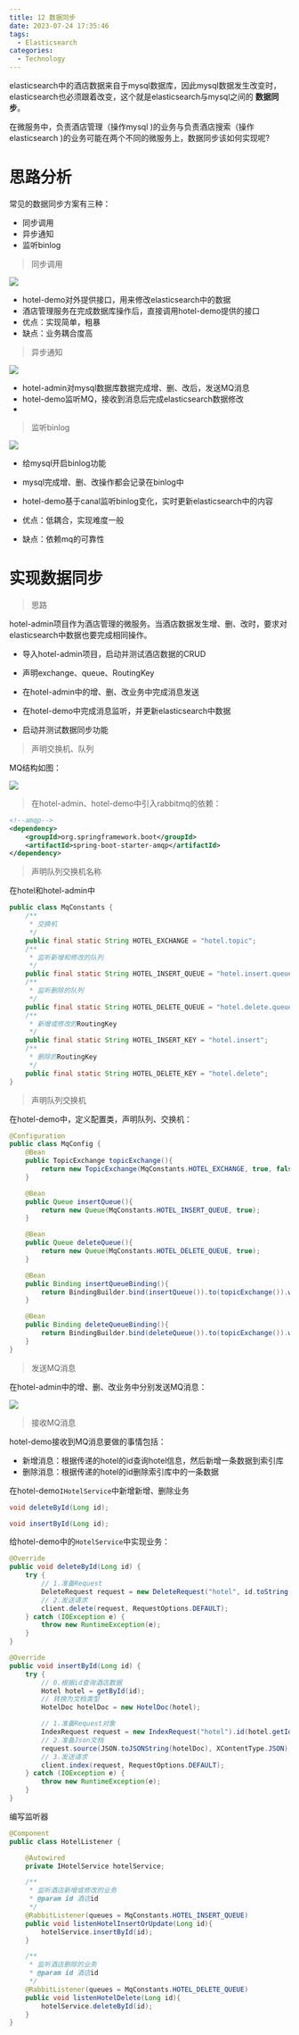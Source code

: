 ```yaml
---
title: 12 数据同步
date: 2023-07-24 17:35:46
tags: 
  - Elasticsearch
categories: 
  - Technology
---
```


elasticsearch中的酒店数据来自于mysql数据库，因此mysql数据发生改变时，elasticsearch也必须跟着改变，这个就是elasticsearch与mysql之间的 **数据同步**。

在微服务中，负责酒店管理（操作mysql )的业务与负责酒店搜索（操作elasticsearch )的业务可能在两个不同的微服务上，数据同步该如何实现呢?

# 思路分析

常见的数据同步方案有三种：

- 同步调用
- 异步通知
- 监听binlog

> 同步调用

![](https://cyan-images.oss-cn-shanghai.aliyuncs.com/images/04-es-20230706-82.png)

- hotel-demo对外提供接口，用来修改elasticsearch中的数据
- 酒店管理服务在完成数据库操作后，直接调用hotel-demo提供的接口
- 优点：实现简单，粗暴
- 缺点：业务耦合度高

> 异步通知

![](https://cyan-images.oss-cn-shanghai.aliyuncs.com/images/04-es-20230706-83.png)



- hotel-admin对mysql数据库数据完成增、删、改后，发送MQ消息
- hotel-demo监听MQ，接收到消息后完成elasticsearch数据修改
- 

> 监听binlog

![](https://cyan-images.oss-cn-shanghai.aliyuncs.com/images/04-es-20230706-84.png)

- 给mysql开启binlog功能
- mysql完成增、删、改操作都会记录在binlog中
- hotel-demo基于canal监听binlog变化，实时更新elasticsearch中的内容

- 优点：低耦合，实现难度一般
- 缺点：依赖mq的可靠性

# 实现数据同步

> 思路

hotel-admin项目作为酒店管理的微服务。当酒店数据发生增、删、改时，要求对elasticsearch中数据也要完成相同操作。

- 导入hotel-admin项目，启动并测试酒店数据的CRUD

- 声明exchange、queue、RoutingKey

- 在hotel-admin中的增、删、改业务中完成消息发送

- 在hotel-demo中完成消息监听，并更新elasticsearch中数据

- 启动并测试数据同步功能

> 声明交换机、队列

MQ结构如图：

![](https://cyan-images.oss-cn-shanghai.aliyuncs.com/images/04-es-20230706-85.png)



> 在hotel-admin、hotel-demo中引入rabbitmq的依赖：

```xml
<!--amqp-->
<dependency>
    <groupId>org.springframework.boot</groupId>
    <artifactId>spring-boot-starter-amqp</artifactId>
</dependency>
```



> 声明队列交换机名称

在hotel和hotel-admin中

```java
public class MqConstants {
    /**
     * 交换机
     */
    public final static String HOTEL_EXCHANGE = "hotel.topic";
    /**
     * 监听新增和修改的队列
     */
    public final static String HOTEL_INSERT_QUEUE = "hotel.insert.queue";
    /**
     * 监听删除的队列
     */
    public final static String HOTEL_DELETE_QUEUE = "hotel.delete.queue";
    /**
     * 新增或修改的RoutingKey
     */
    public final static String HOTEL_INSERT_KEY = "hotel.insert";
    /**
     * 删除的RoutingKey
     */
    public final static String HOTEL_DELETE_KEY = "hotel.delete";
}
```



> 声明队列交换机

在hotel-demo中，定义配置类，声明队列、交换机：

```java
@Configuration
public class MqConfig {
    @Bean
    public TopicExchange topicExchange(){
        return new TopicExchange(MqConstants.HOTEL_EXCHANGE, true, false);
    }

    @Bean
    public Queue insertQueue(){
        return new Queue(MqConstants.HOTEL_INSERT_QUEUE, true);
    }

    @Bean
    public Queue deleteQueue(){
        return new Queue(MqConstants.HOTEL_DELETE_QUEUE, true);
    }

    @Bean
    public Binding insertQueueBinding(){
        return BindingBuilder.bind(insertQueue()).to(topicExchange()).with(MqConstants.HOTEL_INSERT_KEY);
    }

    @Bean
    public Binding deleteQueueBinding(){
        return BindingBuilder.bind(deleteQueue()).to(topicExchange()).with(MqConstants.HOTEL_DELETE_KEY);
    }
}
```

> 发送MQ消息

在hotel-admin中的增、删、改业务中分别发送MQ消息：

![](https://cyan-images.oss-cn-shanghai.aliyuncs.com/images/04-es-20230706-86.png)

> 接收MQ消息

hotel-demo接收到MQ消息要做的事情包括：

- 新增消息：根据传递的hotel的id查询hotel信息，然后新增一条数据到索引库
- 删除消息：根据传递的hotel的id删除索引库中的一条数据



在hotel-demo`IHotelService`中新增新增、删除业务

```java
void deleteById(Long id);

void insertById(Long id);
```

给hotel-demo中的`HotelService`中实现业务：

```java
@Override
public void deleteById(Long id) {
    try {
        // 1.准备Request
        DeleteRequest request = new DeleteRequest("hotel", id.toString());
        // 2.发送请求
        client.delete(request, RequestOptions.DEFAULT);
    } catch (IOException e) {
        throw new RuntimeException(e);
    }
}

@Override
public void insertById(Long id) {
    try {
        // 0.根据id查询酒店数据
        Hotel hotel = getById(id);
        // 转换为文档类型
        HotelDoc hotelDoc = new HotelDoc(hotel);

        // 1.准备Request对象
        IndexRequest request = new IndexRequest("hotel").id(hotel.getId().toString());
        // 2.准备Json文档
        request.source(JSON.toJSONString(hotelDoc), XContentType.JSON);
        // 3.发送请求
        client.index(request, RequestOptions.DEFAULT);
    } catch (IOException e) {
        throw new RuntimeException(e);
    }
}
```

编写监听器

```java
@Component
public class HotelListener {

    @Autowired
    private IHotelService hotelService;

    /**
     * 监听酒店新增或修改的业务
     * @param id 酒店id
     */
    @RabbitListener(queues = MqConstants.HOTEL_INSERT_QUEUE)
    public void listenHotelInsertOrUpdate(Long id){
        hotelService.insertById(id);
    }

    /**
     * 监听酒店删除的业务
     * @param id 酒店id
     */
    @RabbitListener(queues = MqConstants.HOTEL_DELETE_QUEUE)
    public void listenHotelDelete(Long id){
        hotelService.deleteById(id);
    }
}
```




